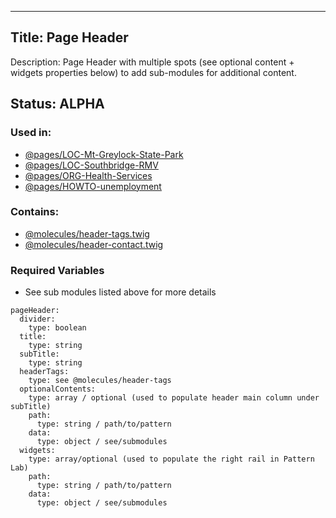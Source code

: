 
---
Title: Page Header
---
Description: Page Header with multiple spots (see optional content + widgets properties below) to add sub-modules for additional content.

## Status: ALPHA

### Used in:
- [@pages/LOC-Mt-Greylock-State-Park](/?p=pages-LOC-Mt-Greylock-State-Park)
- [@pages/LOC-Southbridge-RMV](/?p=pages-LOC-Southbridge-RMV)
- [@pages/ORG-Health-Services](/?p=pages-ORG-Health-Services)
- [@pages/HOWTO-unemployment](/?p=pages-HOWTO-unemployment)


### Contains:
- [@molecules/header-tags.twig](/?p=molecules-header-tags)
- [@molecules/header-contact.twig](/?p=molecules-header-contact)


### Required Variables
- See sub modules listed above for more details

~~~
pageHeader:
  divider: 
    type: boolean
  title:
    type: string
  subTitle:
    type: string
  headerTags:
    type: see @molecules/header-tags
  optionalContents:
    type: array / optional (used to populate header main column under subTitle)
    path:
      type: string / path/to/pattern
    data:
      type: object / see/submodules
  widgets:
    type: array/optional (used to populate the right rail in Pattern Lab)
    path:
      type: string / path/to/pattern
    data:
      type: object / see/submodules
~~~
